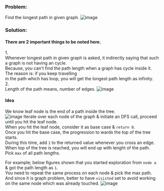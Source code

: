 ### Problem:
Find the longest path in given graph. 
![image](https://github.com/user-attachments/assets/1e0baf8e-df27-447e-bffa-ccc4e9c925d2)
### Solution:
#### There are 2 important things to be noted here.</br>
1.</br>
Whenever longest path in given graph is asked, it indirectly saying that such a graph is not having an cycle.</br>
Because, you can't find the path length when a graph has cycle inside it. The reason is: if you keep travelling</br>
in the path which has loop, you will get the longest path length as infinity.</br>
2.</br>
Length of the path means, number of edges.
![image](https://github.com/user-attachments/assets/754578da-4af0-4a51-897e-aaa14cf078bb)
#### Idea
We know leaf node is the end of a path inside the tree.</br> 
![image](https://github.com/user-attachments/assets/4d7cb635-19bc-498d-ada2-d72bbde5ba48)
Iterate over each node of the graph & initiate an DFS call, proceed until you hit the leaf node.</br>
When you hit the leaf node, consider it as base case & `return 0`.</br>
Once you hit the base case, the progression to wards the top of the tree starts.</br>
During this time, add `1` to the returned value whenever you cross an edge.</br>
When top of the tree is reached, you will end up with lenght of the path.</br>
Pick `max` of all path lengths.

For example; below figures shown that you started exploration from `node a` & got the path length as `1`.</br>
You need to repeat the same process on each node & pick the max path.</br>
And since it is graph problem, better to have `visisted` set to avoid working on the same node which was
already touched.
![image](https://github.com/user-attachments/assets/3a041de6-d21b-466a-b058-ea5e7af1f560)
